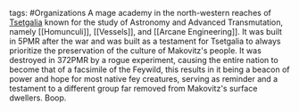 tags: #Organizations 
A mage academy in the north-western reaches of [Tsetgalia](/States/Tsetgalia) known for the study of Astronomy and Advanced Transmutation, namely [[Homunculi]], [[Vessels]], and [[Arcane Engineering]]. It was built in 5PMR after the war and was built as a testament for Tsetgalia to always prioritize the preservation of the culture of Makovitz's people. It was destroyed in 372PMR by a rogue experiment, causing the entire nation to become that of a facsimile of the Feywild, this results in it being a beacon of power and hope for most native fey creatures, serving as reminder and a testament to a different group far removed from Makovitz's surface dwellers. Boop.
